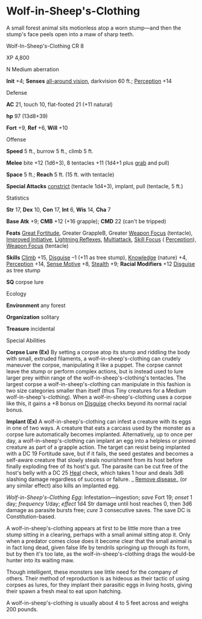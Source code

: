 # Wolf-in-Sheep's-Clothing

A small forest animal sits motionless atop a worn stump—and then the stump's face peels open into a maw of sharp teeth.

Wolf-In-Sheep's-Clothing CR 8

XP 4,800

N Medium aberration

**Init** +4; **Senses** [all-around vision](monsters/universalMonsterRules#_all-around-vision), darkvision 60 ft.; [Perception](skills/perception#_perception) +14

Defense

**AC** 21, touch 10, flat-footed 21 (+11 natural)

**hp** 97 (13d8+39)

**Fort** +9, **Ref** +6, **Will** +10

Offense

**Speed** 5 ft., burrow 5 ft., climb 5 ft.

**Melee** bite +12 (1d6+3), 8 tentacles +11 (1d4+1 plus [grab](monsters/universalMonsterRules#_grab) and pull)

**Space** 5 ft.; **Reach** 5 ft. (15 ft. with tentacle)

**Special Attacks** [constrict](monsters/universalMonsterRules#_constrict) (tentacle 1d4+3), implant, pull (tentacle, 5 ft.)

Statistics

**Str** 17, **Dex** 10, **Con** 17, **Int** 6, **Wis** 14, **Cha** 7

**Base Atk** +9; **CMB** +12 (+16 grapple); **CMD** 22 (can't be tripped)

**Feats** [Great Fortitude](feats#_great-fortitude), Greater GrappleB, Greater [Weapon Focus](feats#_weapon-focus) (tentacle), [Improved Initiative](feats#_improved-initiative), [Lightning Reflexes](feats#_lightning-reflexes), [Multiattack](monsters/monsterFeats#_multiattack), [Skill Focus](feats#_skill-focus) ( [Perception](skills/perception#_perception)), [Weapon Focus](feats#_weapon-focus) (tentacle)

**Skills** [Climb](skills/climb#_climb) +15, [Disguise](skills/disguise#_disguise) –1 (+11 as tree stump), [Knowledge](skills/knowledge#_knowledge) (nature) +4, [Perception](skills/perception#_perception) +14, [Sense Motive](skills/senseMotive#_sense-motive) +8, [Stealth](skills/stealth#_stealth) +9; **Racial Modifiers** +12 [Disguise](skills/disguise#_disguise) as tree stump

**SQ** corpse lure

Ecology

**Environment** any forest

**Organization** solitary

**Treasure** incidental

Special Abilities

**Corpse Lure (Ex)** By setting a corpse atop its stump and riddling the body with small, extruded filaments, a wolf-in-sheep's-clothing can crudely maneuver the corpse, manipulating it like a puppet. The corpse cannot leave the stump or perform complex actions, but is instead used to lure larger prey within range of the wolf-in-sheep's-clothing's tentacles. The largest corpse a wolf-in-sheep's-clothing can manipulate in this fashion is two size categories smaller than itself (thus Tiny creatures for a Medium wolf-in-sheep's-clothing). When a wolf-in-sheep's-clothing uses a corpse like this, it gains a +8 bonus on [Disguise](skills/disguise#_disguise) checks beyond its normal racial bonus.

**Implant (Ex)** A wolf-in-sheep's-clothing can infest a creature with its eggs in one of two ways. A creature that eats a carcass used by the monster as a corpse lure automatically becomes implanted. Alternatively, up to once per day, a wolf-in-sheep's-clothing can implant an egg into a helpless or pinned creature as part of a grapple action. The target can resist being implanted with a DC 19 Fortitude save, but if it fails, the seed gestates and becomes a self-aware creature that slowly steals nourishment from its host before finally exploding free of its host's gut. The parasite can be cut free of the host's belly with a DC 25 [Heal](skills/heal#_heal) check, which takes 1 hour and deals 3d6 slashing damage regardless of success or failure. _ [Remove disease](spells/removeDisease#_remove-disease)_ (or any similar effect) also kills an implanted egg.

_Wolf-in-Sheep's-Clothing Egg_: Infestation—ingestion; _save_ Fort 19; _onset_ 1 day; _frequency_ 1/day; _effect_ 1d4 Str damage until host reaches 0, then 3d6 damage as parasite bursts free; _cure_ 3 consecutive saves. The save DC is Constitution-based.

A wolf-in-sheep's-clothing appears at first to be little more than a tree stump sitting in a clearing, perhaps with a small animal sitting atop it. Only when a predator comes close does it become clear that the small animal is in fact long dead, given false life by tendrils springing up through its form, but by then it's too late, as the wolf-in-sheep's-clothing drags the would-be hunter into its waiting maw.

Though intelligent, these monsters see little need for the company of others. Their method of reproduction is as hideous as their tactic of using corpses as lures, for they implant their parasitic eggs in living hosts, giving their spawn a fresh meal to eat upon hatching.

A wolf-in-sheep's-clothing is usually about 4 to 5 feet across and weighs 200 pounds.

